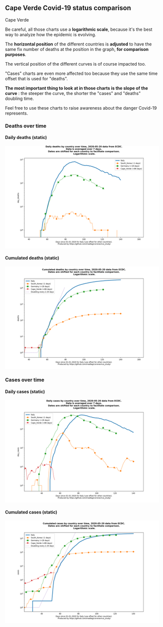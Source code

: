 ## Cape Verde Covid-19 status comparison 

Cape Verde



Be careful, all those charts use a **logarithmic scale**, because it's the best way to analyze how the epidemic is evolving.
 
The **horizontal position** of the different countries is **adjusted** to have the same fix number of deaths at the position in the graph, **for comparison purposes**.

The vertical position of the different curves is of course impacted too.

"Cases" charts are even more affected too because they use the same time offset that is used for "deaths".

**The most important thing to look at in those charts is the slope of the curve** : the steeper the curve, the shorter the "cases" and "deaths" doubling time.

Feel free to use these charts to raise awareness about the danger Covid-19 represents. 


 
### Deaths over time
 
#### Daily deaths (static)
![Cape Verde covid-19 daily deaths static chart](https://raw.githubusercontent.com/madlag/coronavirus_study/master/notebooks/graphs/2020-05-20/countries/Cape_Verde/2020-05-20_Cape_Verde_day_deaths.png "Cape Verde covid-19 day_deaths static chart")   
 
#### Cumulated deaths (static)
![Cape Verde covid-19 cumulated deaths static chart](https://raw.githubusercontent.com/madlag/coronavirus_study/master/notebooks/graphs/2020-05-20/countries/Cape_Verde/2020-05-20_Cape_Verde_deaths.png "Cape Verde covid-19 deaths static chart")   

 
### Cases over time
 
#### Daily cases (static)
![Cape Verde covid-19 daily cases static chart](https://raw.githubusercontent.com/madlag/coronavirus_study/master/notebooks/graphs/2020-05-20/countries/Cape_Verde/2020-05-20_Cape_Verde_day_cases.png "Cape Verde covid-19 day_cases static chart")   
 
#### Cumulated cases (static)
![Cape Verde covid-19 cumulated cases static chart](https://raw.githubusercontent.com/madlag/coronavirus_study/master/notebooks/graphs/2020-05-20/countries/Cape_Verde/2020-05-20_Cape_Verde_cases.png "Cape Verde covid-19 cases static chart")   

